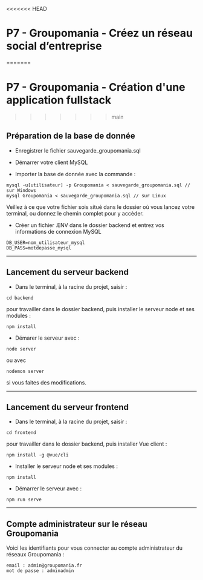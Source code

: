 <<<<<<< HEAD
# P7 - Groupomania - Créez un réseau social d’entreprise
=======
# P7 - Groupomania - Création d'une application fullstack
>>>>>>> main

## Préparation de la base de donnée

* Enregistrer le fichier sauvegarde_groupomania.sql

* Démarrer votre client MySQL

* Importer la base de donnée avec la commande :
```
mysql -u[utilisateur] -p Groupomania < sauvegarde_groupomania.sql // sur Windows
mysql Groupomania < sauvegarde_groupomania.sql // sur Linux
```
Veillez à ce que votre fichier sois situé dans le dossier où vous lancez votre terminal, ou donnez le chemin complet pour y accèder.

* Créer un fichier .ENV dans le dossier backend et entrez vos informations de connexion MySQL
```
DB_USER=nom_utilisateur_mysql
DB_PASS=motdepasse_mysql
```

----------

## Lancement du serveur backend

* Dans le terminal, à la racine du projet, saisir :

```
cd backend
```
pour travailler dans le dossier backend, puis installer le serveur node et ses modules :
```
npm install
```
* Démarer le serveur avec :
```
node server
```
ou avec
```
nodemon server
```
si vous faites des modifications.

----------

## Lancement du serveur frontend

* Dans le terminal, à la racine du projet, saisir :
```
cd frontend
```
pour travailler dans le dossier backend, puis installer Vue client :
```
npm install -g @vue/cli
```
* Installer le serveur node et ses modules :
```
npm install
```
* Démarrer le serveur avec :
```
npm run serve
```

----------

## Compte administrateur sur le réseau Groupomania

Voici les identifiants pour vous connecter au compte administrateur du réseaux Groupomania :
```
email : admin@groupomania.fr
mot de passe : adminadmin
```
